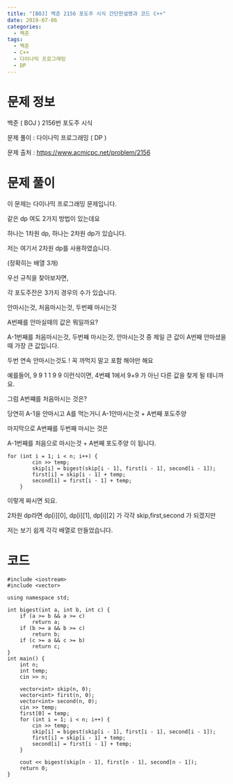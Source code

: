```yaml
---
title: "[BOJ] 백준 2156 포도주 시식 간단한설명과 코드 C++"
date: 2019-07-06
categories: 
  - 백준
tags: 
  - 백준
  - C++
  - 다이나믹 프로그래밍
  - DP
---
```

# 문제 정보
백준 ( BOJ ) 2156번 포도주 시식

문제 풀이 : 다이나믹 프로그래밍 ( DP ) 

문제 출처 : https://www.acmicpc.net/problem/2156

# 문제 풀이

이 문제는 다이나믹 프로그래밍 문제입니다. 

같은 dp 여도 2가지 방법이  있는데요

하나는 1차원 dp, 하나는 2차원 dp가 있습니다. 

저는 여기서 2차원 dp를 사용하였습니다.

(정확히는 배열 3개)

우선 규칙을 찾아보자면,

각 포도주잔은 3가지 경우의 수가 있습니다.

안마시는것, 처음마시는것, 두번째 마시는것

A번째를 안마실때의 값은 뭐일까요?

A-1번째를 처음마시는것, 두번째 마시는것, 안마시는것 중 제일 큰 값이 A번째 안마셨을때 가장 큰 값입니다.

두번 연속 안마시는것도 ! 꼭 까먹지 말고 포함 해야만 해요

예를들어, 9 9 1 1 9 9 이런식이면, 4번쨰 1에서 9+9 가 아닌 다른 값을 찾게 될 테니까요.

그럼 A번쨰를 처음마시는 것은?

당연히 A-1을 안마시고 A를 먹는거니 A-1안마시는것 + A번째 포도주양

마지막으로 A번째를 두번째 마시는 것은

A-1번째를 처음으로 마시는것 + A번째 포도주양 이 됩니다.

```
for (int i = 1; i < n; i++) {
		cin >> temp;
		skip[i] = bigest(skip[i - 1], first[i - 1], second[i - 1]);
		first[i] = skip[i - 1] + temp;
		second[i] = first[i - 1] + temp;
	}
```
이렇게 짜시면 되요. 

2차원 dp라면 dp[i][0], dp[i][1], dp[i][2] 가 각각 skip,first,second 가 되겠지만

저는 보기 쉽게 각각 배열로 만들었습니다.



# 코드
```
#include <iostream>
#include <vector>

using namespace std;

int bigest(int a, int b, int c) {
	if (a >= b && a >= c)
		return a;
	if (b >= a && b >= c)
		return b;
	if (c >= a && c >= b)
		return c;
}
int main() {
	int n;
	int temp;
	cin >> n;

	vector<int> skip(n, 0);
	vector<int> first(n, 0);
	vector<int> second(n, 0);
	cin >> temp;
	first[0] = temp;
	for (int i = 1; i < n; i++) {
		cin >> temp;
		skip[i] = bigest(skip[i - 1], first[i - 1], second[i - 1]);
		first[i] = skip[i - 1] + temp;
		second[i] = first[i - 1] + temp;
	}

	cout << bigest(skip[n - 1], first[n - 1], second[n - 1]);
	return 0;
}
```


